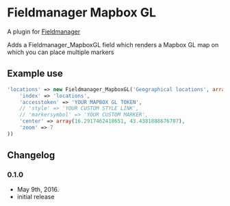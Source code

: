 # Fieldmanager Mapbox GL

A plugin for [Fieldmanager](https://github.com/alleyinteractive/wordpress-fieldmanager)

Adds a Fieldmanager_MapboxGL field which renders a Mapbox GL map on which you can place multiple markers

## Example use

```php
'locations' => new Fieldmanager_MapboxGL('Geographical locations', array(
	'index' => 'locations',
	'accesstoken' => 'YOUR MAPBOX GL TOKEN',
	// 'style' => 'YOUR CUSTOM STYLE LINK',
	// 'markersymbol' => 'YOUR CUSTOM MARKER',
	'center' => array(16.2917462418651, 43.4381888676707),
	'zoom' => 7
))
```

## Changelog

### 0.1.0
* May 9th, 2016.
* initial release
